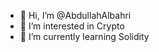 - 👋 Hi, I’m @AbdullahAlbahri
- 👀 I’m interested in Crypto
- 🌱 I’m currently learning Solidity

<!---
AbdullahAlbahri/AbdullahAlbahri is a ✨ special ✨ repository because its `README.md` (this file) appears on your GitHub profile.
You can click the Preview link to take a look at your changes.
--->
